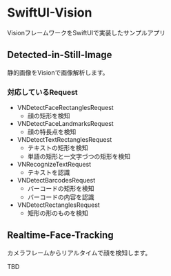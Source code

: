 # SwiftUI-Vision

VisionフレームワークをSwiftUIで実装したサンプルアプリ

## Detected-in-Still-Image

静的画像をVisionで画像解析します。

### 対応しているRequest

* VNDetectFaceRectanglesRequest
  * 顔の矩形を検知
* VNDetectFaceLandmarksRequest
  * 顔の特長点を検知
* VNDetectTextRectanglesRequest
  * テキストの矩形を検知
  * 単語の矩形と一文字づつの矩形を検知
* VNRecognizeTextRequest
  * テキストを認識
* VNDetectBarcodesRequest
  * バーコードの矩形を検知
  * バーコードの内容を認識
* VNDetectRectanglesRequest 
  * 矩形の形のものを検知

## Realtime-Face-Tracking

カメラフレームからリアルタイムで顔を検知します。

TBD

